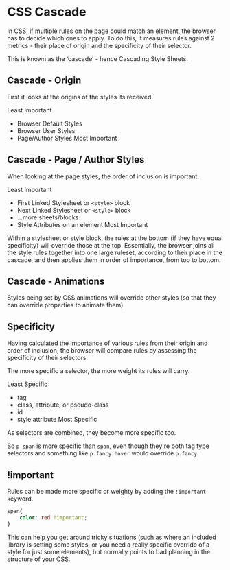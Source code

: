 # CSS Cascade
In CSS, if multiple rules on the page could match an element, the browser has to decide which ones to apply. To do this, it measures rules against 2 metrics - their place of origin and the specificity of their selector.

This is known as the ‘cascade’ - hence Cascading Style Sheets.

## Cascade - Origin
First it looks at the origins of the styles its received.

Least Important
- Browser Default Styles
- Browser User Styles
- Page/Author Styles
Most Important

## Cascade - Page / Author Styles
When looking at the page styles, the order of inclusion is important.

Least Important
- First Linked Stylesheet or `<style>` block
- Next Linked Stylesheet or `<style>` block
- ...more sheets/blocks  
- Style Attributes on an element
Most Important

Within a stylesheet or style block, the rules at the bottom (if they have equal specificity) will override those at the top. Essentially, the browser joins all the style rules together into one large ruleset, according to their place in the cascade, and then applies them in order of importance, from top to bottom.

## Cascade - Animations
Styles being set by CSS animations will override other styles (so that they can override properties to animate them)

## Specificity
Having calculated the importance of various rules from their origin and order of inclusion, the browser will compare rules by assessing the specificity of their selectors.

The more specific a selector, the more weight its rules will carry.

Least Specific
- tag
- class, attribute, or pseudo-class
- id
- style attribute
Most Specific

As selectors are combined, they become more specific too.

So `p span` is more specific than `span`, even though they're both tag type selectors and something like `p.fancy:hover` would override `p.fancy`.

## !important
Rules can be made more specific or weighty by adding the `!important` keyword.
```css
span{
	color: red !important;
}
```
This can help you get around tricky situations (such as where an included library is setting some styles, or you need a really specific override of a style for just some elements), but normally points to bad planning in the structure of your CSS.
